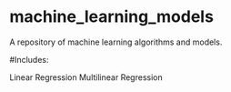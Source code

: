 # machine_learning_models

A repository of machine learning algorithms and models.

#Includes:

Linear Regression
Multilinear Regression
